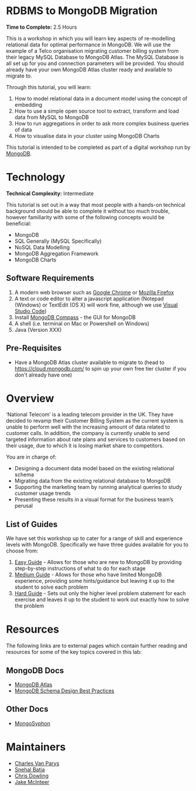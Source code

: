 # RDBMS to MongoDB Migration
**Time to Complete:** 2.5 Hours

This is a workshop in which you will learn key aspects of re-modelling relational data for optimal performance in MongoDB. We will use the example of a Telco organisation migrating customer billing system from their legacy MySQL Database to MongoDB Atlas. The MySQL Database is all set up for you and connection parameters will be provided. You should already have your own MongoDB Atlas cluster ready and available to migrate to. 

Through this tutorial, you will learn:
1. How to model relational data in a document model using the concept of embedding
2. How to use a simple open source tool to extract, transform and load data from MySQL to MongoDB
3. How to run aggregations in order to ask more complex business queries of data
4. How to visualise data in your cluster using MongoDB Charts

This tutorial is intended to be completed as part of a digital workshop run by [MongoDB](https://www.mongodb.com).

# Technology
**Technical Complexity:** Intermediate

This tutorial is set out in a way that most people with a hands-on technical background should be able to complete it without too much trouble, however familiarity with some of the following concepts would be beneficial:

* MongoDB
* SQL Generally (MySQL Specifically)
* NoSQL Data Modelling
* MongoDB Aggregation Framework
* MongoDB Charts

## Software Requirements
1. A modern web browser such as [Google Chrome](https://chrome.google.com) or [Mozilla Firefox](https://www.mozilla.org/en-GB/firefox/)
2. A text or code editor to alter a javascript application (Notepad (Windows) or TextEdit (OS X) will work fine, although we use [Visual Studio Code](https://code.visualstudio.com/download))
3. Install [MongoDB Compass](https://www.mongodb.com/products/compass) - the GUI for MongoDB
4. A shell (i.e. terminal on Mac or Powershell on Windows)
5. Java (Version XXX)

## Pre-Requisites
* Have a MongoDB Atlas cluster available to migrate to (head to https://cloud.mongodb.com/ to spin up your own free tier cluster if you don't already have one)

# Overview
‘National Telecom’ is a leading telecom provider in the UK. They have decided to revamp their Customer Billing System as the current system is unable to perform well with the increasing amount of data related to customer calls. In addition, the company is currently unable to send targeted information about rate plans and services to customers based on their usage, due to which it is losing market share to competitors.  

You are in charge of: 
* Designing a document data model based on the existing relational schema
* Migrating data from the existing relational database to MongoDB
* Supporting the marketing team by running analytical queries to study customer usage trends 
* Presenting these results in a visual format for the business team’s perusal  


## List of Guides
We have set this workshop up to cater for a range of skill and experience levels with MongoDB. Specifically we have three guides available for you to choose from:

1. [Easy Guide](guides/easy) - Allows for those who are new to MongoDB by providing step-by-step instructions of what to do for each stage
2. [Medium Guide](guides/medium) - Allows for those who have limited MongoDB experience, providing some hints/guidance but leaving it up to the student to solve each problem
3. [Hard Guide](guides/hard) - Sets out only the higher level problem statement for each exercise and leaves it up to the student to work out exactly how to solve the problem

# Resources
The following links are to external pages which contain further reading and resources for some of the key topics covered in this lab:

## MongoDB Docs
* [MongoDB Atlas](https://docs.atlas.mongodb.com/)
* [MongoDB Schema Design Best Practices](https://developer.mongodb.com/article/mongodb-schema-design-best-practices/)

## Other Docs
* [MongoSyphon](https://github.com/johnlpage/MongoSyphon)

# Maintainers
* [Charles Van Parys](https://github.com/cvpmdb/)
* [Snehal Batia](https://github.com/snehal08/)
* [Chris Dowling](https://github.com/chrismarydowling/)
* [Jake McInteer](https://github.com/mcinteerj/)